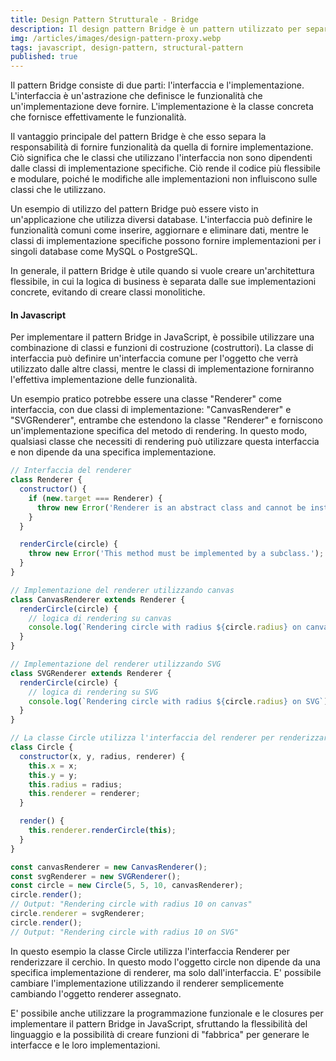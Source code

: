 ```yaml
---
title: Design Pattern Strutturale - Bridge
description: Il design pattern Bridge è un pattern utilizzato per separare l'interfaccia di una classe dalla sua implementazione. Questo pattern consente di modificare le implementazioni indipendentemente dalle classi che le utilizzano, rendendo il codice più flessibile e modulare.
img: /articles/images/design-pattern-proxy.webp
tags: javascript, design-pattern, structural-pattern
published: true
---
```


Il pattern Bridge consiste di due parti: l'interfaccia e l'implementazione. L'interfaccia è un'astrazione che definisce le funzionalità che un'implementazione deve fornire. L'implementazione è la classe concreta che fornisce effettivamente le funzionalità.

Il vantaggio principale del pattern Bridge è che esso separa la responsabilità di fornire funzionalità da quella di fornire implementazione. Ciò significa che le classi che utilizzano l'interfaccia non sono dipendenti dalle classi di implementazione specifiche. Ciò rende il codice più flessibile e modulare, poiché le modifiche alle implementazioni non influiscono sulle classi che le utilizzano.

Un esempio di utilizzo del pattern Bridge può essere visto in un'applicazione che utilizza diversi database. L'interfaccia può definire le funzionalità comuni come inserire, aggiornare e eliminare dati, mentre le classi di implementazione specifiche possono fornire implementazioni per i singoli database come MySQL o PostgreSQL.

In generale, il pattern Bridge è utile quando si vuole creare un'architettura flessibile, in cui la logica di business è separata dalle sue implementazioni concrete, evitando di creare classi monolitiche.

#### In Javascript

Per implementare il pattern Bridge in JavaScript, è possibile utilizzare una combinazione di classi e funzioni di costruzione (costruttori). La classe di interfaccia può definire un'interfaccia comune per l'oggetto che verrà utilizzato dalle altre classi, mentre le classi di implementazione forniranno l'effettiva implementazione delle funzionalità.

Un esempio pratico potrebbe essere una classe "Renderer" come interfaccia, con due classi di implementazione: "CanvasRenderer" e "SVGRenderer", entrambe che estendono la classe "Renderer" e forniscono un'implementazione specifica del metodo di rendering. In questo modo, qualsiasi classe che necessiti di rendering può utilizzare questa interfaccia e non dipende da una specifica implementazione.

```javascript
// Interfaccia del renderer
class Renderer {
  constructor() {
    if (new.target === Renderer) {
      throw new Error('Renderer is an abstract class and cannot be instantiated.');
    }
  }

  renderCircle(circle) {
    throw new Error('This method must be implemented by a subclass.');
  }
}

// Implementazione del renderer utilizzando canvas
class CanvasRenderer extends Renderer {
  renderCircle(circle) {
    // logica di rendering su canvas
    console.log(`Rendering circle with radius ${circle.radius} on canvas`);
  }
}

// Implementazione del renderer utilizzando SVG
class SVGRenderer extends Renderer {
  renderCircle(circle) {
    // logica di rendering su SVG
    console.log(`Rendering circle with radius ${circle.radius} on SVG`);
  }
}

// La classe Circle utilizza l'interfaccia del renderer per renderizzare
class Circle {
  constructor(x, y, radius, renderer) {
    this.x = x;
    this.y = y;
    this.radius = radius;
    this.renderer = renderer;
  }

  render() {
    this.renderer.renderCircle(this);
  }
}

const canvasRenderer = new CanvasRenderer();
const svgRenderer = new SVGRenderer();
const circle = new Circle(5, 5, 10, canvasRenderer);
circle.render();
// Output: "Rendering circle with radius 10 on canvas"
circle.renderer = svgRenderer;
circle.render();
// Output: "Rendering circle with radius 10 on SVG"
```

In questo esempio la classe Circle utilizza l'interfaccia Renderer per renderizzare il cerchio. In questo modo l'oggetto circle non dipende da una specifica implementazione di renderer, ma solo dall'interfaccia. E' possibile cambiare l'implementazione utilizzando il renderer semplicemente cambiando l'oggetto renderer assegnato.

E' possibile anche utilizzare la programmazione funzionale e le closures per implementare il pattern Bridge in JavaScript, sfruttando la flessibilità del linguaggio e la possibilità di creare funzioni di "fabbrica" per generare le interfacce e le loro implementazioni.
